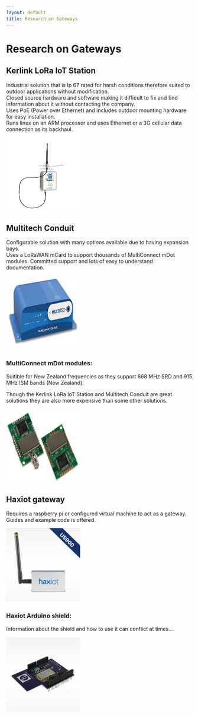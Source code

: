 ```yaml
---
layout: default
title: Research on Gateways
---
```


# Research on Gateways

## Kerlink LoRa IoT Station
Industrial solution that is Ip 67 rated for harsh conditions therefore suited to outdoor applications without modification.  
Closed source hardware and software making it difficult to fix and find information about it without contacting the company.  
Uses PoE (Power over Ethernet) and includes outdoor mounting hardware for easy installation.  
Runs linux on an ARM processor and uses Ethernet or a 3G cellular data connection as its backhaul.

<img src="kerlink.png" width="200px" height="200px">


## Multitech Conduit

Configurable solution with many options available due to having expansion bays.  
Uses a LoRaWAN mCard to support thousands of MultiConnect mDot modules.
Committed support and lots of easy to understand documentation.

<img src="multitech_conduit.jpg" width="200px" height="200px">


### MultiConnect mDot modules:
Suitible for New Zealand frequencies as they support 868 MHz SRD 
and 915 MHz ISM bands (New Zealand).

Though the Kerlink LoRa IoT Station and Multitech Conduit are great solutions they are also more expensive than some other solutions.

<img src="mDot_modules.png" width="200px" height="200px">


## Haxiot gateway
Requires a raspberry pi or configured virtual machine to act as a gateway.
Guides and example code is offered.

<img src="haxiot_gateway.png" width="200px" height="200px">


### Haxiot Arduino shield:
Information about the shield and how to use it can 
conflict at times…

<img src="haxiot_shield.png" width="200px" height="200px">
